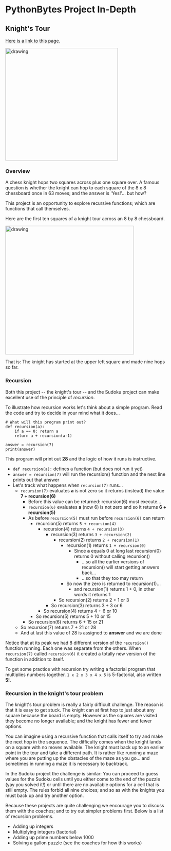 # PythonBytes Project In-Depth


## Knight's Tour


[Here is a link to this page.](https://github.com/robfatland/pythonbytes/tree/master/projects/knight#pythonbytes-project-in-depth)


<img src="https://github.com/robfatland/pythonbytes/blob/master/projects/knight/knight.png" alt="drawing" width="350"/>


### Overview

A chess knight hops two squares across plus one square over. A famous question is whether the knight can hop to each 
square of the 8 x 8 chessboard once in 63 moves; and the answer is 'Yes!'... but how? 


This project is an opportunity to explore recursive functions; which are functions that call themselves. 


Here are the first ten squares of a knight tour across an 8 by 8 chessboard.


<img src="https://github.com/robfatland/pythonbytes/blob/master/projects/knight/tour10.png" alt="drawing" width="400"/>


That is: The knight has started at the upper left square and made nine hops so far. 


### Recursion


Both this project -- the knight's tour -- and the Sudoku project can make excellent use of the principle of *recursion*.


To illustrate how recursion works let's think about a simple program. Read the code and try to decide in your mind what it does...


```
# What will this program print out? 
def recursion(a): 
    if a == 0: return a
    return a + recursion(a-1)
    
answer = recursion(7)
print(answer)
```

This program will print out **28** and the logic of how it runs is instructive. 

* ```def recursion(a):``` defines a function (but does not run it yet)
* ```answer = recursion(7)``` will run the recursion() function and the next line prints out that answer
* Let's track what happens when ```recursion(7)``` runs...
  * ```recursion(7)``` evaluates **a** is not zero so it returns (instead) the value **7 + recursion(6)**
    * Before this value can be returned: recursion(6) must execute...
    * ```recursion(6)``` evaluates **a** (now 6) is not zero and so it returns **6 + recursion(5)**
    * As before ```recursion(5)``` must run before ```recursion(6)``` can return
      * recursion(5) returns ```5 + recursion(4)```
        * recursion(4) returns ```4 + recursion(3)```
          * recursion(3) returns ```3 + recursion(2)```
            * recursion(2) returns ```2 + recursion(1)```
              * recursion(1) returns ```1 + recursion(0)```
                * Since **a** equals 0 at long last recursion(0) returns 0 without calling recursion()
                  * ...so all the earlier versions of recursion() will start getting answers back...
                  * ...so that they too may return
              * So now the zero is returned to recursion(1)...
                * and recursion(1) returns 1 + 0, in other words it returns 1
            * So recursion(2) returns 2 + 1 or 3
          * So recursion(3) returns 3 + 3 or 6
        * So recursion(4) returns 4 + 6 or 10
      * So recursion(5) returns 5 + 10 or 15
    * So recursion(6) returns 6 + 15 or 21
  * So recursion(7) returns 7 + 21 or 28
  * And at last this value of 28 is assigned to **answer** and we are done
  
Notice that at its peak we had 8 different version of the ```recursion()``` function running. Each one was 
separate from the others. When ```recursion(7)``` called ```recursion(6)``` it created a totally new version
of the function in addition to itself. 


To get some practice with recursion try writing a factorial program that multiplies numbers together. 
```1 x 2 x 3 x 4 x 5``` is 5-factorial, also written **5!**.


### Recursion in the knight's tour problem


The knight's tour problem is really a fairly difficult challenge. The reason is that it is easy to get stuck.
The knight can at first hop to just about any square because the board is empty. However as the squares are 
visited they become no longer available; and the knight has fewer and fewer options. 


You can imagine using a recursive function that calls itself to try and make the next hop in the sequence.
The difficulty comes when the knight lands on a square with no moves available. The knight must back up
to an earlier point in the tour and take a different path. It is rather like running a maze where you are
putting up the obstacles of the maze as you go... and sometimes in running a maze it is necessary to backtrack. 


In the Sudoku project the challenge is similar: You can proceed to guess values for the Sudoku cells until
you either come to the end of the puzzle (yay you solved it!) or until there are no available options for
a cell that is still empty. The rules forbid all nine choices; and so as with the knights you must back up
and try another option. 


Because these projects are quite challenging we encourage you to discuss them with the coaches; and to try out
simpler problems first. Below is a list of recursion problems.

* Adding up integers
* Multiplying integers (factorial)
* Adding up prime numbers below 1000
* Solving a gallon puzzle (see the coaches for how this works)


